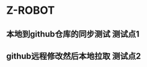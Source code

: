 <!--
 * @Author: zhanghao
 * @Date: 2022-06-05 20:56:58
 * @LastEditTime: 2022-06-05 21:04:11
 * @FilePath: \Z-ROBOT\README.md
 * @Description: 
-->
# Z-ROBOT
## 本地到github仓库的同步测试  测试点1

## github远程修改然后本地拉取  测试点2
